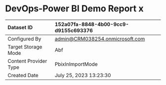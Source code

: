 



# DevOps-Power BI Demo Report x

|Dataset ID|152a07fa-8848-4b00-9cc9-d9155c693376|
| :--- | :--- |
|Configured By|admin@CRM038254.onmicrosoft.com|
|Target Storage Mode|Abf|
|Content Provider Type|PbixInImportMode|
|Created Date|July 25, 2023 13:23:30|
